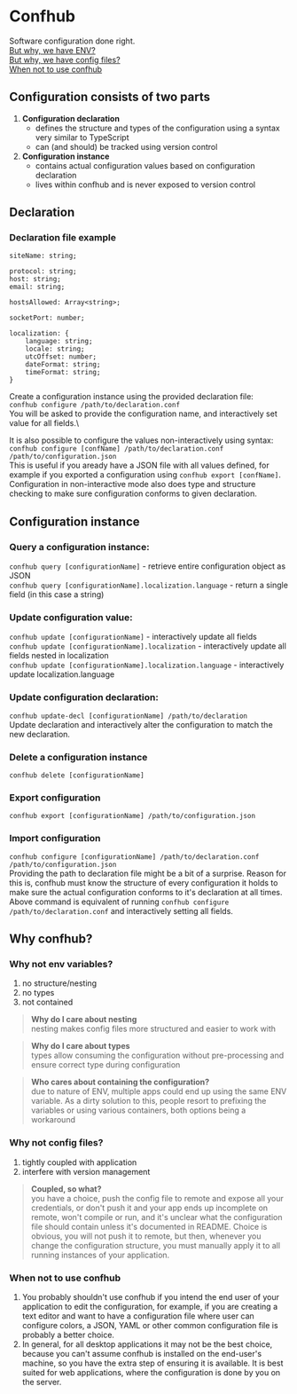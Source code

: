 # Confhub
Software configuration done right.\
[But why, we have ENV?](#why-not-env-variables)\
[But why, we have config files?](#why-not-config-files)\
[When not to use confhub](#when-not-to-use-confhub)

## Configuration consists of two parts
1) **Configuration declaration**
	- defines the structure and types of the configuration using a syntax very similar to TypeScript
	- can (and should) be tracked using version control
2) **Configuration instance**
	- contains actual configuration values based on configuration declaration
	- lives within confhub and is never exposed to version control


## Declaration
### Declaration file example
```
siteName: string;

protocol: string;
host: string;
email: string;

hostsAllowed: Array<string>;

socketPort: number;

localization: {
	language: string;
	locale: string;
	utcOffset: number;
	dateFormat: string;
	timeFormat: string;
}
```

Create a configuration instance using the provided declaration file:\
`confhub configure /path/to/declaration.conf`\
You will be asked to provide the configuration name, and interactively set value for all fields.\

It is also possible to configure the values non-interactively using syntax:\
`confhub configure [confName] /path/to/declaration.conf /path/to/configuration.json`\
This is useful if you aready have a JSON file with all values defined, for example if you exported a configuration using `confhub export [confName]`. Configuration in non-interactive mode also does type and structure checking to make sure configuration conforms to given declaration.

## Configuration instance
### Query a configuration instance:
`confhub query [configurationName]` - retrieve entire configuration object as JSON\
`confhub query [configurationName].localization.language` - return a single field (in this case a string)

### Update configuration value:
`confhub update [configurationName]` - interactively update all fields\
`confhub update [configurationName].localization` - interactively update all fields nested in localization\
`confhub update [configurationName].localization.language` - interactively update localization.language

### Update configuration declaration:
`confhub update-decl [configurationName] /path/to/declaration`\
Update declaration and interactively alter the configuration to match the new declaration.

### Delete a configuration instance
`confhub delete [configurationName]`

### Export configuration
`confhub export [configurationName] /path/to/configuration.json`

### Import configuration
`confhub configure [configurationName] /path/to/declaration.conf /path/to/configuration.json`\
Providing the path to declaration file might be a bit of a surprise. Reason for this is, confhub must know the structure of every configuration it holds to make sure the actual configuration conforms to it's declaration at all times.\
Above command is equivalent of running `confhub configure /path/to/declaration.conf` and interactively setting all fields.

## Why confhub?
### Why not env variables?
1) no structure/nesting
2) no types
3) not contained

> **Why do I care about nesting**\
> nesting makes config files more structured and easier to work with

> **Why do I care about types**\
> types allow consuming the configuration without pre-processing and ensure correct type during configuration

> **Who cares about containing the configuration?**\
> due to nature of ENV, multiple apps could end up using the same ENV variable. As a dirty solution to this, people resort to prefixing the variables or using various containers, both options being a workaround

### Why not config files?
1) tightly coupled with application
2) interfere with version management

> **Coupled, so what?**\
> you have a choice, push the config file to remote and expose all your credentials, or don't push it and your app ends up incomplete on remote, won't compile or run, and it's unclear what the configuration file should contain unless it's documented in README. Choice is obvious, you will not push it to remote, but then, whenever you change the configuration structure, you must manually apply it to all running instances of your application.

### When not to use confhub
1) You probably shouldn't use confhub if you intend the end user of your application to edit the configuration, for example, if you are creating a text editor and want to have a configuration file where user can configure colors, a JSON, YAML or other common configuration file is probably a better choice.
2) In general, for all desktop applications it may not be the best choice, because you can't assume confhub is installed on the end-user's machine, so you have the extra step of ensuring it is available. It is best suited for web applications, where the configuration is done by you on the server.
